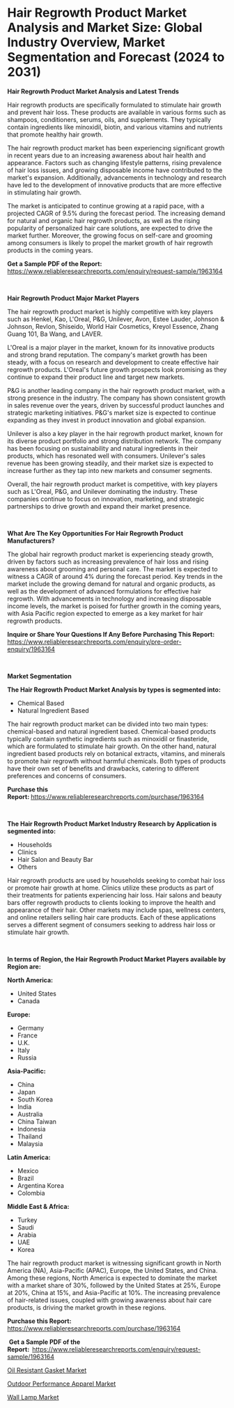 <p><h1>Hair Regrowth Product Market Analysis and Market Size: Global Industry Overview, Market Segmentation and Forecast (2024 to 2031)</h1></p><p><strong>Hair Regrowth Product Market Analysis and Latest Trends</strong></p>
<p><p>Hair regrowth products are specifically formulated to stimulate hair growth and prevent hair loss. These products are available in various forms such as shampoos, conditioners, serums, oils, and supplements. They typically contain ingredients like minoxidil, biotin, and various vitamins and nutrients that promote healthy hair growth.</p><p>The hair regrowth product market has been experiencing significant growth in recent years due to an increasing awareness about hair health and appearance. Factors such as changing lifestyle patterns, rising prevalence of hair loss issues, and growing disposable income have contributed to the market's expansion. Additionally, advancements in technology and research have led to the development of innovative products that are more effective in stimulating hair growth.</p><p>The market is anticipated to continue growing at a rapid pace, with a projected CAGR of 9.5% during the forecast period. The increasing demand for natural and organic hair regrowth products, as well as the rising popularity of personalized hair care solutions, are expected to drive the market further. Moreover, the growing focus on self-care and grooming among consumers is likely to propel the market growth of hair regrowth products in the coming years.</p></p>
<p><strong>Get a Sample PDF of the Report:&nbsp;</strong> <a href="https://www.reliableresearchreports.com/enquiry/request-sample/1963164">https://www.reliableresearchreports.com/enquiry/request-sample/1963164</a></p>
<p>&nbsp;</p>
<p><strong>Hair Regrowth Product Major Market Players</strong></p>
<p><p>The hair regrowth product market is highly competitive with key players such as Henkel, Kao, L'Oreal, P&G, Unilever, Avon, Estee Lauder, Johnson & Johnson, Revlon, Shiseido, World Hair Cosmetics, Kreyol Essence, Zhang Guang 101, Ba Wang, and LAVER. </p><p>L'Oreal is a major player in the market, known for its innovative products and strong brand reputation. The company's market growth has been steady, with a focus on research and development to create effective hair regrowth products. L'Oreal's future growth prospects look promising as they continue to expand their product line and target new markets.</p><p>P&G is another leading company in the hair regrowth product market, with a strong presence in the industry. The company has shown consistent growth in sales revenue over the years, driven by successful product launches and strategic marketing initiatives. P&G's market size is expected to continue expanding as they invest in product innovation and global expansion.</p><p>Unilever is also a key player in the hair regrowth product market, known for its diverse product portfolio and strong distribution network. The company has been focusing on sustainability and natural ingredients in their products, which has resonated well with consumers. Unilever's sales revenue has been growing steadily, and their market size is expected to increase further as they tap into new markets and consumer segments.</p><p>Overall, the hair regrowth product market is competitive, with key players such as L'Oreal, P&G, and Unilever dominating the industry. These companies continue to focus on innovation, marketing, and strategic partnerships to drive growth and expand their market presence.</p></p>
<p>&nbsp;</p>
<p><strong>What Are The Key Opportunities For Hair Regrowth Product Manufacturers?</strong></p>
<p><p>The global hair regrowth product market is experiencing steady growth, driven by factors such as increasing prevalence of hair loss and rising awareness about grooming and personal care. The market is expected to witness a CAGR of around 4% during the forecast period. Key trends in the market include the growing demand for natural and organic products, as well as the development of advanced formulations for effective hair regrowth. With advancements in technology and increasing disposable income levels, the market is poised for further growth in the coming years, with Asia Pacific region expected to emerge as a key market for hair regrowth products.</p></p>
<p><strong>Inquire or Share Your Questions If Any Before Purchasing This Report:</strong> <a href="https://www.reliableresearchreports.com/enquiry/pre-order-enquiry/1963164">https://www.reliableresearchreports.com/enquiry/pre-order-enquiry/1963164</a></p>
<p>&nbsp;</p>
<p><strong>Market Segmentation</strong></p>
<p><strong>The Hair Regrowth Product Market Analysis by types is segmented into:</strong></p>
<p><ul><li>Chemical Based</li><li>Natural Ingredient Based</li></ul></p>
<p><p>The hair regrowth product market can be divided into two main types: chemical-based and natural ingredient based. Chemical-based products typically contain synthetic ingredients such as minoxidil or finasteride, which are formulated to stimulate hair growth. On the other hand, natural ingredient based products rely on botanical extracts, vitamins, and minerals to promote hair regrowth without harmful chemicals. Both types of products have their own set of benefits and drawbacks, catering to different preferences and concerns of consumers.</p></p>
<p><strong>Purchase this Report:&nbsp;</strong><a href="https://www.reliableresearchreports.com/purchase/1963164">https://www.reliableresearchreports.com/purchase/1963164</a></p>
<p>&nbsp;</p>
<p><strong>The Hair Regrowth Product Market Industry Research by Application is segmented into:</strong></p>
<p><ul><li>Households</li><li>Clinics</li><li>Hair Salon and Beauty Bar</li><li>Others</li></ul></p>
<p><p>Hair regrowth products are used by households seeking to combat hair loss or promote hair growth at home. Clinics utilize these products as part of their treatments for patients experiencing hair loss. Hair salons and beauty bars offer regrowth products to clients looking to improve the health and appearance of their hair. Other markets may include spas, wellness centers, and online retailers selling hair care products. Each of these applications serves a different segment of consumers seeking to address hair loss or stimulate hair growth.</p></p>
<p>&nbsp;</p>
<p><strong>In terms of Region, the Hair Regrowth Product Market Players available by Region are:</strong></p>
<p>
    <p> <strong> North America: </strong>
        <ul>
            <li>United States</li>
            <li>Canada</li>
        </ul>
        </p> 
    <p> <strong> Europe: </strong>
        <ul>
            <li>Germany</li>
            <li>France</li>
            <li>U.K.</li>
            <li>Italy</li>
            <li>Russia</li>
        </ul>
        </p> 
    <p> <strong> Asia-Pacific: </strong>
        <ul>
            <li>China</li>
            <li>Japan</li>
            <li>South Korea</li>
            <li>India</li>
            <li>Australia</li>
            <li>China Taiwan</li>
            <li>Indonesia</li>
            <li>Thailand</li>
            <li>Malaysia</li>
        </ul>
        </p> 
    <p> <strong> Latin America: </strong>
        <ul>
            <li>Mexico</li>
            <li>Brazil</li>
            <li>Argentina Korea</li>
            <li>Colombia</li>
        </ul>
        </p> 
    <p> <strong> Middle East & Africa: </strong>
        <ul>
            <li>Turkey</li>
            <li>Saudi</li>
            <li>Arabia</li>
            <li>UAE</li>
            <li>Korea</li>
        </ul>
    </p>
    </p>
<p><p>The hair regrowth product market is witnessing significant growth in North America (NA), Asia-Pacific (APAC), Europe, the United States, and China. Among these regions, North America is expected to dominate the market with a market share of 30%, followed by the United States at 25%, Europe at 20%, China at 15%, and Asia-Pacific at 10%. The increasing prevalence of hair-related issues, coupled with growing awareness about hair care products, is driving the market growth in these regions.</p></p>
<p><strong>Purchase this Report: </strong><a href="https://www.reliableresearchreports.com/purchase/1963164">https://www.reliableresearchreports.com/purchase/1963164</a></p>
<p>&nbsp;<strong>Get a Sample PDF of the Report:&nbsp;&nbsp;</strong><a href="https://www.reliableresearchreports.com/enquiry/request-sample/1963164">https://www.reliableresearchreports.com/enquiry/request-sample/1963164</a></p>
<p><strong></strong></p>
<p><p><a href="https://spotless-saver-8fd.notion.site/Oil-Resistant-Gasket-Market-Size-Reflecting-a-Forecast-Till-2031-Market-By-Type-By-Application-and-4465930e8c3f41b0b83a38b44d2de823">Oil Resistant Gasket Market</a></p><p><a href="https://github.com/kosella/Market-Research-Report-List-2/blob/main/outdoor-performance-apparel-market.md">Outdoor Performance Apparel Market</a></p><p><a href="https://github.com/nathandecarvalho/Market-Research-Report-List-2/blob/main/wall-lamp-market.md">Wall Lamp Market</a></p></p>